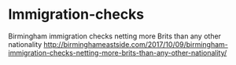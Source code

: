 # Immigration-checks
Birmingham immigration checks netting more Brits than any other nationality  http://birminghameastside.com/2017/10/09/birmingham-immigration-checks-netting-more-brits-than-any-other-nationality/


